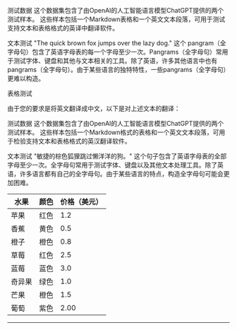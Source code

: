 测试数据
这个数据集包含了由OpenAI的人工智能语言模型ChatGPT提供的两个测试样本。
这些样本包括一个Markdown表格和一个英文文本段落，可用于测试支持文本和表格格式的英译中翻译软件。

文本测试
"The quick brown fox jumps over the lazy dog." 这个 pangram（全字母句）包含了英语字母表的每一个字母至少一次。Pangrams（全字母句）常用于测试字体、键盘和其他与文本相关的工具。除了英语，许多其他语言中也有pangrams（全字母句）。由于某些语言的独特特性，一些pangrams（全字母句）更难以构造。

表格测试

由于您的要求是将英文翻译成中文，以下是对上述文本的翻译：

测试数据
这个数据集包含了由OpenAI的人工智能语言模型ChatGPT提供的两个测试样本。
这些样本包括一个Markdown格式的表格和一个英文文本段落，可用于检验支持文本和表格格式的英汉翻译软件。

文本测试
"敏捷的棕色狐狸跳过懒洋洋的狗。" 这个句子包含了英语字母表的全部字母至少一次。全字母句常用于测试字体、键盘以及其他文本处理工具。除了英语，许多语言都有自己的全字母句。由于某些语言的特点，构造全字母句可能会更加困难。

| 水果 | 颜色 | 价格（美元） |
| --- | --- | --- |
| 苹果 | 红色 | 1.2 |
| 香蕉 | 黄色 | 0.5 |
| 橙子 | 橙色 | 0.8 |
| 草莓 | 红色 | 2.5 |
| 蓝莓 | 蓝色 | 3.0 |
| 奇异果 | 绿色 | 1.0 |
| 芒果 | 橙色 | 1.5 |
| 葡萄 | 紫色 | 2.00 |

---

